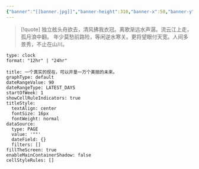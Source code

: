 ```yaml
---
{"banner":"[[banner.jpg]]","banner-height":310,"banner-x":50,"banner-y":50,"banner-display":"cover","cssclasses":["disable-custom-css"],"dg-publish":true,"dg-home":"false","permalink":"//homepage/metabolism/","tags":["gardenEntry"],"dgPassFrontmatter":true}
---
```



> [!quote] 独立舷头舟欲去，清风拂我衣冠。离歌渐远水声潺。流云江上走，孤月浪中翻。
> 年少莫愁前路险，等闲逆水寒关。更将望眼付天宽。人间多景秀，不止在山川。

```widgets
type: clock
format: "12hr" | "24hr"
```

```contributionGraph
title: 一个真实的现在，可以开垦一万个美丽的未来。
graphType: default
dateRangeValue: 90
dateRangeType: LATEST_DAYS
startOfWeek: 1
showCellRuleIndicators: true
titleStyle:
  textAlign: center
  fontSize: 16px
  fontWeight: normal
dataSource:
  type: PAGE
  value: '""'
  dateField: {}
  filters: []
fillTheScreen: true
enableMainContainerShadow: false
cellStyleRules: []

```
